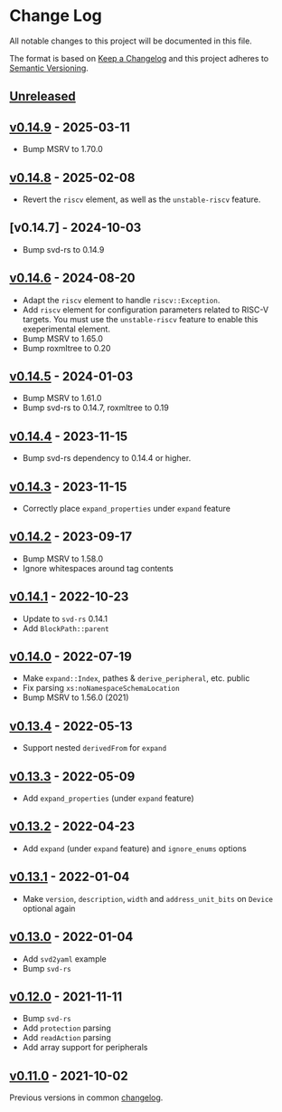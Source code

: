 # Change Log

All notable changes to this project will be documented in this file.

The format is based on [Keep a Changelog](http://keepachangelog.com/)
and this project adheres to [Semantic Versioning](http://semver.org/).

## [Unreleased]

## [v0.14.9] - 2025-03-11

- Bump MSRV to 1.70.0

## [v0.14.8] - 2025-02-08

- Revert the `riscv` element, as well as the `unstable-riscv` feature.

## [v0.14.7] - 2024-10-03

- Bump svd-rs to 0.14.9

## [v0.14.6] - 2024-08-20

- Adapt the `riscv` element to handle `riscv::Exception`.
- Add `riscv` element for configuration parameters related to RISC-V targets.
  You must use the `unstable-riscv` feature to enable this exeperimental element.
- Bump MSRV to 1.65.0
- Bump roxmltree to 0.20

## [v0.14.5] - 2024-01-03

- Bump MSRV to 1.61.0
- Bump svd-rs to 0.14.7, roxmltree to 0.19

## [v0.14.4] - 2023-11-15

- Bump svd-rs dependency to 0.14.4 or higher.

## [v0.14.3] - 2023-11-15

- Correctly place `expand_properties` under `expand` feature

## [v0.14.2] - 2023-09-17

- Bump MSRV to 1.58.0
- Ignore whitespaces around tag contents

## [v0.14.1] - 2022-10-23

- Update to `svd-rs` 0.14.1
- Add `BlockPath::parent`

## [v0.14.0] - 2022-07-19

- Make `expand::Index`, pathes & `derive_peripheral`, etc. public
- Fix parsing `xs:noNamespaceSchemaLocation`
- Bump MSRV to 1.56.0 (2021)

## [v0.13.4] - 2022-05-13

- Support nested `derivedFrom` for `expand`

## [v0.13.3] - 2022-05-09

- Add `expand_properties` (under `expand` feature)

## [v0.13.2] - 2022-04-23

- Add `expand` (under `expand` feature) and `ignore_enums` options

## [v0.13.1] - 2022-01-04

- Make `version`, `description`, `width` and `address_unit_bits` on `Device` optional again

## [v0.13.0] - 2022-01-04

- Add `svd2yaml` example
- Bump `svd-rs`

## [v0.12.0] - 2021-11-11

- Bump `svd-rs`
- Add `protection` parsing
- Add `readAction` parsing
- Add array support for peripherals

## [v0.11.0] - 2021-10-02

Previous versions in common [changelog](../CHANGELOG.md).

[Unreleased]: https://github.com/rust-embedded/svd/compare/svd-rs-v0.14.12...HEAD
[v0.14.9]: https://github.com/rust-embedded/svd/compare/svd-rs-v0.14.11...svd-rs-v0.14.12
[v0.14.8]: https://github.com/rust-embedded/svd/compare/svd-rs-v0.14.9...svd-rs-v0.14.10
[v0.14.6]: https://github.com/rust-embedded/svd/compare/svd-rs-v0.14.8...svd-rs-v0.14.9
[v0.14.5]: https://github.com/rust-embedded/svd/compare/svd-parser-v0.14.4...svd-rs-v0.14.7
[v0.14.4]: https://github.com/rust-embedded/svd/compare/svd-parser-v0.14.3...svd-parser-v0.14.4
[v0.14.3]: https://github.com/rust-embedded/svd/compare/svd-parser-v0.14.2...svd-parser-v0.14.3
[v0.14.2]: https://github.com/rust-embedded/svd/compare/svd-rs-v0.14.2...svd-parser-v0.14.2
[v0.14.1]: https://github.com/rust-embedded/svd/compare/v0.14.0...svd-rs-v0.14.1
[v0.14.0]: https://github.com/rust-embedded/svd/compare/svd-parser-v0.13.4...v0.14.0
[v0.13.4]: https://github.com/rust-embedded/svd/compare/svd-parser-v0.13.3...svd-parser-v0.13.4
[v0.13.3]: https://github.com/rust-embedded/svd/compare/svd-parser-v0.13.2...svd-parser-v0.13.3
[v0.13.2]: https://github.com/rust-embedded/svd/compare/svd-rs-v0.13.2...svd-parser-v0.13.2
[v0.13.1]: https://github.com/rust-embedded/svd/compare/v0.13.0...svd-parser-v0.13.1
[v0.13.0]: https://github.com/rust-embedded/svd/compare/v0.12.0...v0.13.0
[v0.12.0]: https://github.com/rust-embedded/svd/compare/v0.11.0...v0.12.0
[v0.11.0]: https://github.com/rust-embedded/svd/compare/v0.10.2...v0.11.0
